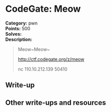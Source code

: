 # CodeGate: Meow

**Category:** pwn  
**Points:** 500  
**Solves:**  
**Description:**  

> Meow~Meow~
> 
> http://ctf.codegate.org/z/meow
> 
> nc 110.10.212.139 50410

## Write-up

## Other write-ups and resources

